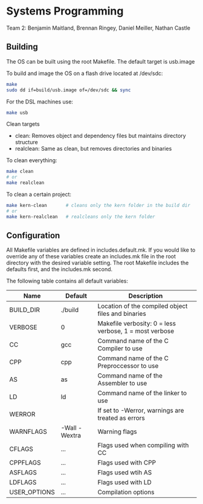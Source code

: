# Systems Programming
Team 2: Benjamin Maitland, Brennan Ringey, Daniel Meiller, Nathan Castle

## Building

The OS can be built using the root Makefile. The default target is usb.image

To build and image the OS on a flash drive located at /dev/sdc:
```sh
make
sudo dd if=build/usb.image of=/dev/sdc && sync
```

For the DSL machines use:
```sh
make usb
```

Clean targets
 * clean: Removes object and dependency files but maintains directory structure
 * realclean: Same as clean, but removes directories and binaries

To clean everything:
```sh
make clean
# or
make realclean
```

To clean a certain project:
```sh
make kern-clean       # cleans only the kern folder in the build dir
# or 
make kern-realclean   # realcleans only the kern folder
```

## Configuration

All Makefile variables are defined in includes.default.mk. If you would like to
override any of these variables create an includes.mk file in the root directory
with the desired variable setting. The root Makefile includes the defaults first,
and the includes.mk second.

The following table contains all default variables:

| Name         | Default       | Description                                             |
|--------------|---------------|---------------------------------------------------------|
| BUILD_DIR    | ./build       | Location of the compiled object files and binaries      |
| VERBOSE      | 0             | Makefile verbosity: 0 = less verbose, 1 = most verbose  |
| CC           | gcc           | Command name of the C Compiler to use                   |
| CPP          | cpp           | Command name of the C Preproccessor to use              |
| AS           | as            | Command name of the Assembler to use                    |
| LD           | ld            | Command name of the linker to use                       |
| WERROR       |               | If set to -Werror, warnings are treated as errors       |
| WARNFLAGS    | -Wall -Wextra | Warning flags                                           |
| CFLAGS       | ...           | Flags used when compiling with CC                       |
| CPPFLAGS     | ...           | Flags used with CPP                                     |
| ASFLAGS      | ...           | Flags used wtih AS                                      |
| LDFLAGS      | ...           | Flags used with LD                                      |
| USER_OPTIONS | ...           | Compilation options                                     |
